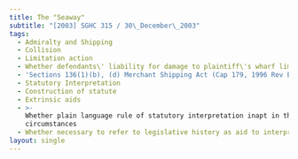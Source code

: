 ```yaml
---
title: The "Seaway"
subtitle: "[2003] SGHC 315 / 30\_December\_2003"
tags:
  - Admiralty and Shipping
  - Collision
  - Limitation action
  - Whether defendants\' liability for damage to plaintiff\'s wharf limited
  - 'Sections 136(1)(b), (d) Merchant Shipping Act (Cap 179, 1996 Rev Ed)'
  - Statutory Interpretation
  - Construction of statute
  - Extrinsic aids
  - >-
    Whether plain language rule of statutory interpretation inapt in the
    circumstances
  - Whether necessary to refer to legislative history as aid to interpretation
layout: single
---
```


